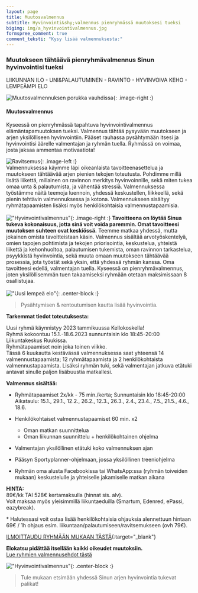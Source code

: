 ```yaml
---
layout: page
title: Muutosvalmennus
subtitle: Hyvinvointi&shy;valmennus pienryhmässä muutoksesi tueksi
bigimg: img/a_hyvinvointivalmennus.jpg
formspree_comment: true
comment_teksti: "Kysy lisää valmennuksesta:"
---
```

### Muutokseen tähtäävä pienryhmävalmennus Sinun hyvinvointisi tueksi 
<p></p>
<p class="otsikkolistapalkki">LIIKUNNAN ILO - UNI&PALAUTUMINEN - RAVINTO  - HYVINVOIVA KEHO - LEMPEÄMPI ELO</p>

![Muutosvalmennuksen porukka vauhdissa](./img/pienryhmatreenit_6.jpg){: .image-right :}
#### Muutosvalmennus  
Kyseessä on pienryhmässä tapahtuva hyvinvointivalmennus elämäntapamuutoksen tueksi. Valmennus tähtää pysyvään muutokseen ja arjen yksilölliseen hyvinvointiin. Pääset rauhassa pysähtymään itsesi ja hyvinvointisi äärelle valmentajan ja ryhmän tuella. Ryhmässä on voimaa, josta jaksaa ammentaa motivaatiota! 

![Ravitsemus](/img/monipuolinenravitsemus.jpg "Ravinto"){: .image-left :}
<br/>
Valmennuksessa käymme läpi
oikeanlaista tavoitteenasettelua ja muutokseen tähtäävää arjen pienien tekojen toteutusta. Pohdimme millä lisätä liikettä,
millainen on ravinnon merkitys hyvinvoinnille, sekä miten tukea omaa unta & palautumista, ja vähentää stressiä. Valmennuksessa
työstämme näitä teemoja luennoin, yhdessä keskustellen, liikkeellä, sekä pienin tehtävin valmennuksessa ja kotona. Valmennukseen sisältyy ryhmätapaamisten lisäksi myös henkilökohtaisia valmennustapaamisia.
<br/><br/>
!["Hyvinvointivalmennus"](/img/uusilempeaelo-hyvinvointivalmennus.jpg "Uusi lempeä elo - hyvinvointivalmennus"){: .image-right :}
**Tavoitteena on löytää Sinua tukeva kokonaisuus, jotta sinä voit voida paremmin.
Omat tavoitteesi muutoksen suhteen ovat keskiössä.** Teemme matkaa yhdessä, mutta jokainen omista tavoitteistaan käsin.
Valmennus sisältää arvotyöskentelyä, omien tapojen pohtimista ja tekojen priorisointia, keskustelua, yhteistä liikettä ja kehonhuoltoa, palautumisen tukemista, oman ravinnon tarkastelua, psyykkistä hyvinvointia, sekä muuta omaan muutokseen tähtäävää prosessia, jota työstät sekä yksin, että yhdessä ryhmän kanssa. Oma tavoitteesi edellä, valmentajan tuella. Kyseessä on pienryhmävalmennus, joten yksilöllisemmän tuen takaamiseksi ryhmään otetaan maksimissaan 8 osallistujaa.
<br/><br/>
!["Uusi lempeä elo"](/img/uusilempeaelo4.jpg "Rentoutuminen"){: .center-block :}
> Pysähtymisen & rentoutumisen kautta lisää hyvinvointia.  

**Tarkemmat tiedot toteutuksesta:** 

Uusi ryhmä käynnistyy 2023 tammikuussa Kellokoskella!  
Ryhmä kokoontuu 15.1.-18.6.2023 sunnuntaisin klo 18:45-20:00 Liikuntakeskus Ruukissa.  
Ryhmätapaamiset noin joka toinen viikko.  
Tässä 6 kuukautta kestävässä valmennuksessa saat yhteensä 14 valmennustapaamista; 12 ryhmätapaamista ja 2 henkilökohtaista valmennustapaamista. Lisäksi
ryhmän tuki, sekä valmentajan jatkuva etätuki antavat sinulle paljon lisäbuustia matkallesi. 

**Valmennus sisältää:**


- Ryhmätapaamiset 2x/kk - 75 min./kerta; Sunnuntaisin klo 18:45-20:00
Aikataulu: 15.1., 29.1., 12.2., 26.2., 12.3., 26.3., 2.4., 23.4., 7.5., 21.5., 4.6., 18.6.
- Henkilökohtaiset valmennustapaamiset 60 min. x2  
    - Oman matkan suunnittelua  
    - Oman liikunnan suunnittelu + henkilökohtainen ohjelma   

- Valmentajan yksilöllinen etätuki koko valmennuksen ajan
- Pääsyn Sportyplanner-ohjelmaan, jossa yksilöllinen treeniohjelma
- Ryhmän oma alusta Facebookissa tai WhatsApp:ssa (ryhmän toiveiden mukaan) keskustelulle ja yhteiselle jakamiselle matkan aikana  


**HINTA:**  
89€/kk TAI 528€ kertamaksulla (hinnat sis. alv).  
Voit maksaa myös yleisimmillä liikuntaeduilla (Smartum, Edenred, ePassi, eazybreak).

\* Halutessasi voit ostaa lisää henkilökohtaisia ohjauksia alennettuun hintaan 69€ / 1h ohjaus esim. liikuntaan/palautumiseen/ravitsemukseen (ovh 79€).

[ILMOITTAUDU RYHMÄÄN MUKAAN TÄSTÄ](https://forms.gle/3jwQTQJ9erQmEHsN6){:target="_blank"}

**Elokatsu pidättää itsellään kaikki oikeudet muutoksiin.**
<br/>
[Lue ryhmien valmennusehdot tästä](/valmennusehdot) 

!["Hyvinvointivalmennus"](/img/Kati2.jpg "Tervetuloa mukaan"){: .center-block :}
> Tule mukaan etsimään yhdessä Sinun arjen hyvinvointia tukevat palikat!